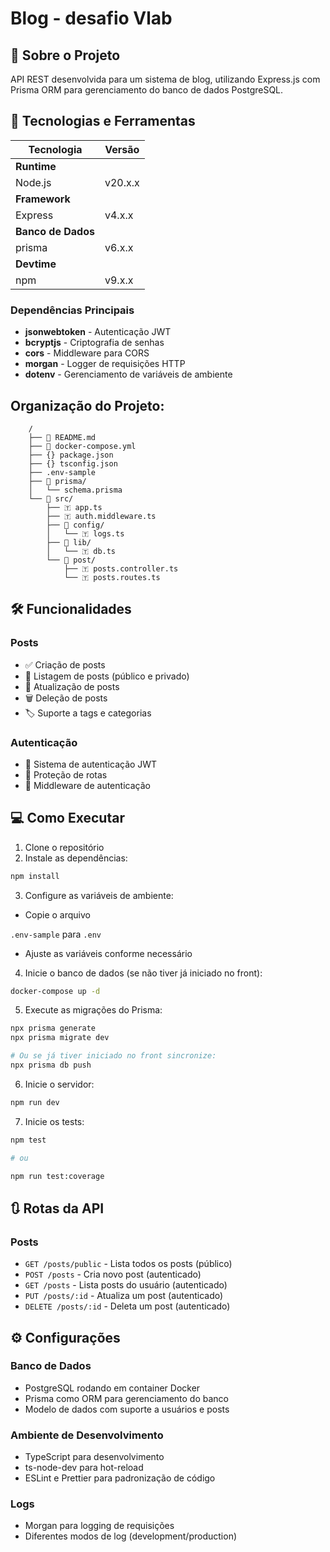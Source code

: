# Blog - desafio Vlab

## 📖 Sobre o Projeto
API REST desenvolvida para um sistema de blog, utilizando Express.js com Prisma ORM para gerenciamento do banco de dados PostgreSQL.

## 🚀 Tecnologias e Ferramentas


| **Tecnologia**        | **Versão**       |
|-----------------------|------------------|
| **Runtime**           |                  |
| Node.js               | v20.x.x          |
| **Framework**         |                  |
| Express               | v4.x.x           |
| **Banco de Dados**    |                  |
| prisma                | v6.x.x           |
| **Devtime**           |                  |
| npm                   | v9.x.x           |

### Dependências Principais
- **jsonwebtoken** - Autenticação JWT
- **bcryptjs** - Criptografia de senhas
- **cors** - Middleware para CORS
- **morgan** - Logger de requisições HTTP
- **dotenv** - Gerenciamento de variáveis de ambiente

## Organização do Projeto:
```
    /
    ├── 📄 README.md
    ├── 📄 docker-compose.yml
    ├── {} package.json
    ├── {} tsconfig.json
    ├── .env-sample
    ├── 📁 prisma/
    │   └── schema.prisma
    └── 📁 src/
        ├── 🇹 app.ts
        ├── 🇹 auth.middleware.ts
        ├── 📁 config/
        │   └── 🇹 logs.ts
        ├── 📁 lib/
        │   └── 🇹 db.ts
        └── 📁 post/
            ├── 🇹 posts.controller.ts
            └── 🇹 posts.routes.ts

```

## 🛠️ Funcionalidades

### Posts
- ✅ Criação de posts
- 📖 Listagem de posts (público e privado)
- 📝 Atualização de posts
- 🗑️ Deleção de posts
- 🏷️ Suporte a tags e categorias

### Autenticação
- 🔐 Sistema de autenticação JWT
- 👤 Proteção de rotas
- 🔑 Middleware de autenticação

## 💻 Como Executar

1. Clone o repositório
2. Instale as dependências:
```bash
npm install
```

3. Configure as variáveis de ambiente:
- Copie o arquivo 

```.env-sample``` para ```.env```


- Ajuste as variáveis conforme necessário

4. Inicie o banco de dados (se não tiver já iniciado no front):
```bash
docker-compose up -d
```

5. Execute as migrações do Prisma:
```bash
npx prisma generate
npx prisma migrate dev

# Ou se já tiver iniciado no front sincronize:
npx prisma db push
```

6. Inicie o servidor:
```bash
npm run dev
```

7. Inicie os tests:
```bash
npm test

# ou

npm run test:coverage
```

## 🔃 Rotas da API

### Posts
- `GET /posts/public` - Lista todos os posts (público)
- `POST /posts` - Cria novo post (autenticado)
- `GET /posts` - Lista posts do usuário (autenticado)
- `PUT /posts/:id` - Atualiza um post (autenticado)
- `DELETE /posts/:id` - Deleta um post (autenticado)

## ⚙️ Configurações

### Banco de Dados
- PostgreSQL rodando em container Docker
- Prisma como ORM para gerenciamento do banco
- Modelo de dados com suporte a usuários e posts

### Ambiente de Desenvolvimento
- TypeScript para desenvolvimento
- ts-node-dev para hot-reload
- ESLint e Prettier para padronização de código

### Logs
- Morgan para logging de requisições
- Diferentes modos de log (development/production)